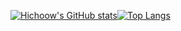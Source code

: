 [![Hichoow's GitHub stats](https://github-readme-stats.vercel.app/api?username=Hichoow)](https://github-readme-stats.vercel.app/api?username=Hichoow)[![Top Langs](https://github-readme-stats.vercel.app/api/top-langs/?username=Hichoow)](https://github-readme-stats.vercel.app/api/top-langs/?username=Hichoow)
